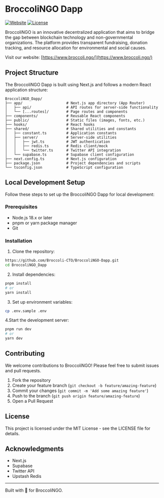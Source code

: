 # BroccoliNGO Dapp

[![Website](https://img.shields.io/badge/Website-broccoli.ngo-green)](https://www.broccoli.ngo/)
[![License](https://img.shields.io/badge/License-MIT-blue.svg)](LICENSE)

BroccoliNGO is an innovative decentralized application that aims to bridge the gap between blockchain technology and non-governmental organizations. The platform provides transparent fundraising, donation tracking, and resource allocation for environmental and social causes.

Visit our website: [https://www.broccoli.ngo/](https://www.broccoli.ngo/)

## Project Structure

The BroccoliNGO Dapp is built using Next.js and follows a modern React application structure:

```
BroccoliNGO_Dapp/
├── app/                    # Next.js app directory (App Router)
│   ├── api/                # API routes for server-side functionality
│   └── [...routes]/        # Page routes and components
├── components/             # Reusable React components
├── public/                 # Static files (images, fonts, etc.)
├── hooks/                  # React hooks
├── shared/                 # Shared utilities and constants
│   ├── constant.ts         # Application constants
│   ├── server/             # Server-side utilities
│   │   ├── jwt.ts          # JWT authentication
│   │   ├── redis.ts        # Redis client/mock
│   │   └── twitter.ts      # Twitter API integration
│   └── supabase.ts         # Supabase client configuration
├── next.config.ts          # Next.js configuration
├── package.json            # Project dependencies and scripts
└── tsconfig.json           # TypeScript configuration
```

## Local Development Setup

Follow these steps to set up the BroccoliNGO Dapp for local development:

### Prerequisites

- Node.js 18.x or later
- pnpm or yarn package manager
- Git

### Installation

1.  Clone the repository:

```bash
https://github.com/Broccoli-CTO/BroccoliNGO-Dapp.git
cd BroccoliNGO_Dapp
```

2.  Install dependencies:

```bash
pnpm install
# or
yarn install
```

3. Set up environment variables:

```bash
cp .env.sample .env
```

4.Start the development server:

```bash
pnpm run dev
# or
yarn dev
```

## Contributing

We welcome contributions to BroccoliNGO! Please feel free to submit issues and pull requests.

1. Fork the repository
2. Create your feature branch (`git checkout -b feature/amazing-feature`)
3. Commit your changes (`git commit -m 'Add some amazing feature'`)
4. Push to the branch (`git push origin feature/amazing-feature`)
5. Open a Pull Request

## License

This project is licensed under the MIT License - see the LICENSE file for details.

## Acknowledgments

- Next.js
- Supabase
- Twitter API
- Upstash Redis

---

Built with 💚 for BroccoliNGO.
